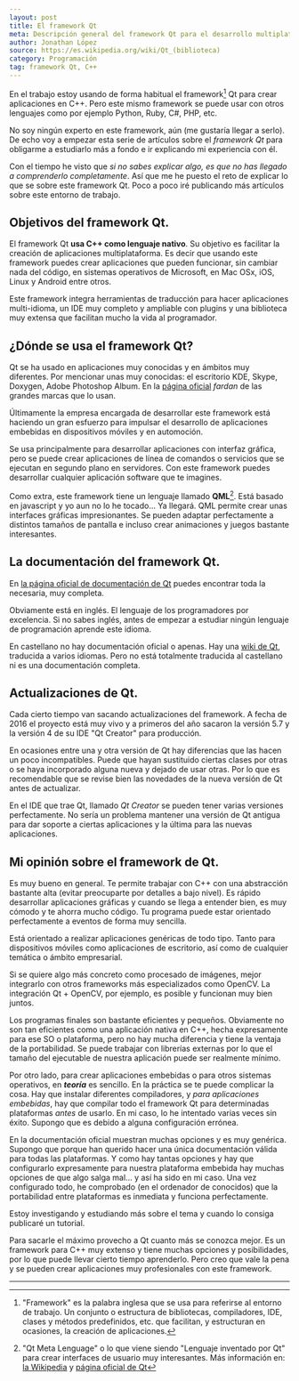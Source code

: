 ```yaml
---
layout: post
title: El framework Qt
meta: Descripción general del framework Qt para el desarrollo multiplataforma.
author: Jonathan López
source: https://es.wikipedia.org/wiki/Qt_(biblioteca) 
category: Programación
tag: framework Qt, C++
---
```


En el trabajo estoy usando de forma habitual el framework[^1] Qt para crear aplicaciones en C++. Pero este mismo framework se puede usar con otros lenguajes como por ejemplo Python, Ruby, C#, PHP, etc.

No soy ningún experto en este framework, aún (me gustaría llegar a serlo). De echo voy a empezar esta serie de artículos sobre el *framework Qt* para obligarme a estudiarlo más a fondo e ir explicando mi experiencia con él. 

Con el tiempo he visto que *si no sabes explicar algo, es que no has llegado a comprenderlo completamente*. Así que me he puesto el reto de explicar lo que se sobre este framework Qt. Poco a poco iré publicando más artículos sobre este entorno de trabajo. 

## Objetivos del framework Qt.

El framework Qt **usa C++ como lenguaje nativo**. Su objetivo es facilitar la creación de aplicaciones multiplataforma. Es decir que usando este framework puedes crear aplicaciones que pueden funcionar, sin cambiar nada del código, en sistemas operativos de Microsoft, en Mac OSx, iOS, Linux y Android entre otros. 

Este framework integra herramientas de traducción para hacer aplicaciones multi-idioma, un IDE muy completo y ampliable con plugins y una biblioteca muy extensa que facilitan mucho la vida al programador.

## ¿Dónde se usa el framework Qt?

Qt se ha usado en aplicaciones muy conocidas y en ámbitos muy diferentes. Por mencionar unas muy conocidas: el escritorio KDE, Skype, Doxygen, Adobe Photoshop Album. En la [página oficial](http://qt.io) *fardan* de las grandes marcas que lo usan.

Últimamente la empresa encargada de desarrollar este framework está haciendo un gran esfuerzo para impulsar el desarrollo de aplicaciones embebidas en dispositivos móviles y en automoción. 

Se usa principalmente para desarrollar aplicaciones con interfaz gráfica, pero se puede crear aplicaciones de línea de comandos o servicios que se ejecutan en segundo plano en servidores. Con este framework puedes desarrollar cualquier aplicación software que te imagines.

Como extra, este framework tiene un lenguaje llamado **QML**[^2]. Está basado en javascript y yo aun no lo he tocado... Ya llegará. QML permite crear unas interfaces gráficas impresionantes. Se pueden adaptar perfectamente a distintos tamaños de pantalla e incluso crear animaciones y juegos bastante interesantes. 

## La documentación del framework Qt.

En [la página oficial de documentación de Qt](http://doc.qt.io/) puedes encontrar toda la necesaria, muy completa.

Obviamente está en inglés. El lenguaje de los programadores por excelencia. Si no sabes inglés, antes de empezar a estudiar ningún lenguaje de programación aprende este idioma.

En castellano no hay documentación oficial o apenas. Hay una [wiki de Qt](http://wiki.qt.io/Main), traducida a varios idiomas. Pero no está totalmente traducida al castellano ni es una documentación completa.

## Actualizaciones de Qt.

Cada cierto tiempo van sacando actualizaciones del framework. A fecha de 2016 el proyecto está muy vivo y a primeros del año sacaron la versión 5.7 y la versión 4 de su IDE "Qt Creator" para producción. 

En ocasiones entre una y otra versión de Qt hay diferencias que las hacen un poco incompatibles. Puede que hayan sustituido ciertas clases por otras o se haya incorporado alguna nueva y dejado de usar otras. Por lo que es recomendable que se revise bien las novedades de la nueva versión de Qt antes de actualizar. 

En el IDE que trae Qt, llamado *Qt Creator* se pueden tener varias versiones perfectamente. No sería un problema mantener una versión de Qt antigua para dar soporte a ciertas aplicaciones y la última para las nuevas aplicaciones.

## Mi opinión sobre el framework de Qt.

Es muy bueno en general. Te permite trabajar con C++ con una abstracción bastante alta (evitar preocuparte por detalles a bajo nivel). Es rápido desarrollar aplicaciones gráficas y cuando se llega a entender bien, es muy cómodo y te ahorra mucho código. Tu programa puede estar orientado perfectamente a eventos de forma muy sencilla.

Está orientado a realizar aplicaciones genéricas de todo tipo. Tanto para dispositivos móviles como aplicaciones de escritorio, así como de cualquier temática o ámbito empresarial. 

Si se quiere algo más concreto como procesado de imágenes, mejor integrarlo con otros frameworks más especializados como OpenCV. La integración Qt + OpenCV, por ejemplo, es posible y funcionan muy bien juntos.

Los programas finales son bastante eficientes y pequeños. Obviamente no son tan eficientes como una aplicación nativa en C++, hecha expresamente para ese SO o plataforma, pero no hay mucha diferencia y tiene la ventaja de la portabilidad. Se puede trabajar con librerías externas por lo que el tamaño del ejecutable de nuestra aplicación puede ser realmente mínimo. 

Por otro lado, para crear aplicaciones embebidas o para otros sistemas operativos, en ***teoría*** es sencillo. En la práctica se te puede complicar la cosa. Hay que instalar diferentes compiladores, y *para aplicaciones embebidas*, hay que compilar todo el framework Qt para determinadas plataformas *antes* de usarlo. En mi caso, lo he intentado varias veces sin éxito. Supongo que es debido a alguna configuración errónea. 

En la documentación oficial muestran muchas opciones y es muy genérica. Supongo que porque han querido hacer una única documentación válida para todas las plataformas. Y como hay tantas opciones y hay que configurarlo expresamente para nuestra plataforma embebida hay muchas opciones de que algo salga mal... y así ha sido en mi caso. Una vez configurado todo, he comprobado (en el ordenador de conocidos) que la portabilidad entre plataformas es inmediata y funciona perfectamente. 

Estoy investigando y estudiando más sobre el tema y cuando lo consiga publicaré un tutorial.

Para sacarle el máximo provecho a Qt cuanto más se conozca mejor. Es un framework para C++ muy extenso y tiene muchas opciones y posibilidades, por lo que puede llevar cierto tiempo aprenderlo. Pero creo que vale la pena y se pueden crear aplicaciones muy profesionales con este framework. 


--- 
[^1]: "Framework" es la palabra inglesa que se usa para referirse al entorno de trabajo. Un conjunto o estructura de bibliotecas, compiladores, IDE, clases y métodos predefinidos, etc. que facilitan, y estructuran en ocasiones, la creación de aplicaciones.
[^2]: "Qt Meta Lenguage" o lo que viene siendo "Lenguaje inventado por Qt" para crear interfaces de usuario muy interesantes. Más información en: [la Wikipedia](https://es.wikipedia.org/wiki/QML) y [página oficial de Qt](http://doc.qt.io/qt-5/qmlapplications.html)